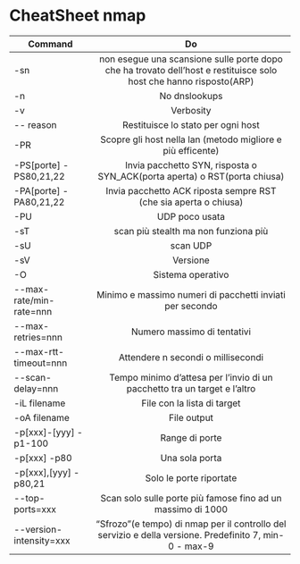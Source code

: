 # CheatSheet nmap

| Command       | Do            | 
| ------------- |:-------------:| 
| -sn     | non esegue una scansione sulle porte dopo che ha trovato dell’host e restituisce solo host che hanno risposto(ARP)  | 
| -n     | No dnslookups      |   
| -v  | Verbosity    |    
| -- reason   | Restituisce lo stato per ogni host     |  
| -PR | Scopre gli host nella lan (metodo migliore e più efficente) | 
|-PS[porte] -PS80,21,22|Invia pacchetto SYN, risposta o SYN_ACK(porta aperta) o RST(porta chiusa)|
|-PA[porte] -PA80,21,22|Invia pacchetto ACK riposta sempre RST (che sia aperta o chiusa)|
|-PU|UDP  poco usata |
|-sT|scan più stealth ma non funziona più|
|-sU|scan UDP|
|-sV|Versione|
|-O|Sistema operativo|
|--max-rate/min-rate=nnn|Minimo e massimo numeri di pacchetti inviati per secondo |
|--max-retries=nnn|Numero massimo di tentativi |
|--max-rtt-timeout=nnn|Attendere n secondi o millisecondi |
|--scan-delay=nnn|Tempo minimo d’attesa per l’invio di un pacchetto tra un target e l’altro |
|-iL filename|File con la lista di target |
|-oA filename|File output|
|-p[xxx]-[yyy] -p1-100|Range di porte|
|-p[xxx] -p80|Una sola porta|
|-p[xxx],[yyy] -p80,21|Solo le porte riportate|
|--top-ports=xxx|Scan solo sulle porte più famose fino ad un massimo di 1000|
|--version-intensity=xxx|“Sfrozo”(e tempo) di nmap per il controllo del servizio e della versione. Predefinito 7, min- 0  - max-9 |
